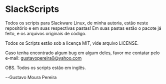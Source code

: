 SlackScripts
============

Todos os scripts para Slackware Linux, de minha autoria, estão neste repositório e em suas respectivas pastas!
Em suas pastas estão o pacote já feito, e os arquivos originais de código.

Todos os Scripts estão sob a licença MIT, vide arquivo LICENSE.

Caso tenha encontrado algum bug em algum deles, favor me contatar pelo e-mail: gustavopereira0@yahoo.com

OBS. Todos os scripts estão em inglês.

--Gustavo Moura Pereira
